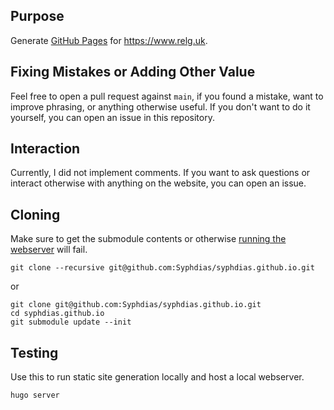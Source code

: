 ## Purpose
Generate [GitHub Pages] for https://www.relg.uk.

## Fixing Mistakes or Adding Other Value
Feel free to open a pull request against `main`, if you found a mistake,
want to improve phrasing, or anything otherwise useful.
If you don't want to do it yourself, you can open an issue in this repository. 

## Interaction
Currently, I did not implement comments. If you want to ask questions
or interact otherwise with anything on the website, you can open an issue.

## Cloning
Make sure to get the submodule contents or otherwise [running the
webserver](#testing) will fail.
```
git clone --recursive git@github.com:Syphdias/syphdias.github.io.git
```
or
```
git clone git@github.com:Syphdias/syphdias.github.io.git
cd syphdias.github.io
git submodule update --init
```

## Testing
Use this to run static site generation locally and host a local webserver.
```
hugo server
```

[GitHub Pages]: https://docs.github.com/en/pages
